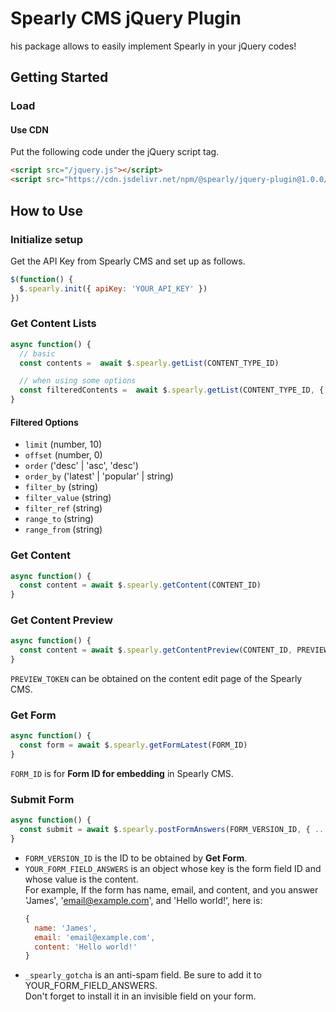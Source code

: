 # Spearly CMS jQuery Plugin

his package allows to easily implement Spearly in your jQuery codes!

## Getting Started

### Load

#### Use CDN

Put the following code under the jQuery script tag.

```html
<script src="/jquery.js"></script>
<script src="https://cdn.jsdelivr.net/npm/@spearly/jquery-plugin@1.0.0/dist/spearly-plugin.js" defer></script>
```

## How to Use

### Initialize setup

Get the API Key from Spearly CMS and set up as follows.

```js
$(function() {
  $.spearly.init({ apiKey: 'YOUR_API_KEY' })
})
```


### Get Content Lists

```js
async function() {
  // basic
  const contents =  await $.spearly.getList(CONTENT_TYPE_ID)

  // when using some options
  const filteredContents =  await $.spearly.getList(CONTENT_TYPE_ID, { limit: 10, offset: 20 })
}
```

#### Filtered Options

- `limit` (number, 10)
- `offset` (number, 0)
- `order` ('desc' | 'asc', 'desc')
- `order_by` ('latest' | 'popular' | string)
- `filter_by` (string)
- `filter_value` (string)
- `filter_ref` (string)
- `range_to` (string)
- `range_from` (string)

### Get Content

```js
async function() {
  const content = await $.spearly.getContent(CONTENT_ID)
}
```

### Get Content Preview

```js
async function() {
  const content = await $.spearly.getContentPreview(CONTENT_ID, PREVIEW_TOKEN)
}
```

`PREVIEW_TOKEN` can be obtained on the content edit page of the Spearly CMS.

### Get Form

```js
async function() {
  const form = await $.spearly.getFormLatest(FORM_ID)
}
```

`FORM_ID` is for **Form ID for embedding** in Spearly CMS.

### Submit Form

```js
async function() {
  const submit = await $.spearly.postFormAnswers(FORM_VERSION_ID, { ...YOUR_FORM_FIRLD_ANSWERS, _spearly_gotcha: '' })
}
```

- `FORM_VERSION_ID` is the ID to be obtained by **Get Form**.
- `YOUR_FORM_FIELD_ANSWERS` is an object whose key is the form field ID and whose value is the content.  
  For example, If the form has name, email, and content, and you answer 'James', 'email@example.com', and 'Hello world!', here is:
  ```js
  {
    name: 'James',
    email: 'email@example.com',
    content: 'Hello world!'
  }
  ```
- `_spearly_gotcha` is an anti-spam field. Be sure to add it to YOUR_FORM_FIELD_ANSWERS.  
  Don't forget to install it in an invisible field on your form.
